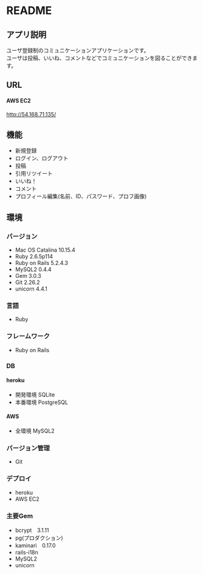 # README

## アプリ説明
ユーザ登録制のコミュニケーションアプリケーションです。  
ユーザは投稿、いいね、コメントなどでコミュニケーションを図ることができます。

## URL
#### AWS EC2
http://54.168.71.135/

## 機能
- 新規登録
- ログイン、ログアウト
- 投稿
- 引用リツイート
- いいね！
- コメント
- プロフィール編集(名前、ID、パスワード、プロフ画像)

## 環境

### バージョン
- Mac OS Catalina 10.15.4
- Ruby 2.6.5p114
- Ruby on Rails 5.2.4.3
- MySQL2 0.4.4
- Gem 3.0.3
- Git 2.26.2
- unicorn 4.4.1

### 言語
- Ruby

### フレームワーク
- Ruby on Rails

### DB
#### heroku
- 開発環境 SQLite
- 本番環境 PostgreSQL
#### AWS
- 全環境 MySQL2

### バージョン管理
- Git

### デプロイ
- heroku
- AWS EC2

### 主要Gem
- bcrypt　3.1.11
- pg(プロダクション)
- kaminari　0.17.0
- rails-i18n
- MySQL2
- unicorn
